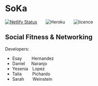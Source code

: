# SoKa

<div align="left">
  
[![Netlify Status](https://api.netlify.com/api/v1/badges/74ddfbe6-d620-4a15-a8cb-017a519badab/deploy-status)](https://app.netlify.com/sites/daniel-naranjo-social-karma/deploys)&emsp;&emsp;![Heroku](https://pyheroku-badge.herokuapp.com/?app=social-karma&style=flat-square)&emsp;&emsp;![licence](https://img.shields.io/badge/license-MIT-blue)
  
</div>
  
## Social Fitness &amp; Networking


Developers:

- Esay&emsp;&ensp;&ensp; Hernandez
- Daniel&emsp;&ensp;Naranjo
- Yesenia&emsp;Lopez 
- Talia&emsp;&emsp;&ensp;Pichardo
- Sarah&emsp;&emsp;Weinstein

